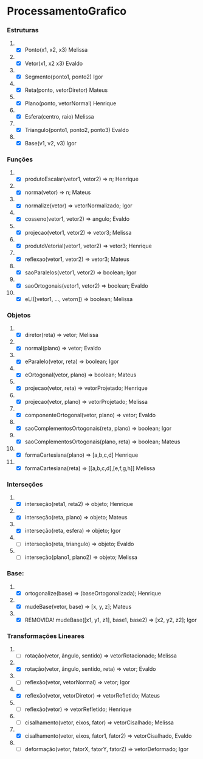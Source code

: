 # ProcessamentoGrafico

### Estruturas
  
  
1. - [x] Ponto(x1, x2, x3) Melissa 
2. - [x] Vetor(x1, x2 x3) Evaldo
3. - [x] Segmento(ponto1, ponto2) Igor
4. - [x] Reta(ponto, vetorDiretor) Mateus
5. - [x] Plano(ponto, vetorNormal) Henrique
6. - [x] Esfera(centro, raio) Melissa
7. - [x] Triangulo(ponto1, ponto2, ponto3) Evaldo
8. - [x] Base(v1, v2, v3)  Igor

### Funções

1. - [x] produtoEscalar(vetor1, vetor2) => n; Henrique
2. - [x] norma(vetor) => n; Mateus
3. - [x] normalize(vetor) => vetorNormalizado; Igor
4. - [x] cosseno(vetor1, vetor2) => angulo; Evaldo
5. - [x] projecao(vetor1, vetor2) => vetor3; Melissa
6. - [x] produtoVetorial(vetor1, vetor2) => vetor3; Henrique
7. - [x] reflexao(vetor1, vetor2) => vetor3; Mateus
8. - [x] saoParalelos(vetor1, vetor2) => boolean; Igor
7. - [x] saoOrtogonais(vetor1, vetor2) => boolean; Evaldo
8. - [x] eLI([vetor1, ..., vetorn]) => boolean; Melissa

### Objetos

1. - [x] diretor(reta) => vetor; Melissa
2. - [x] normal(plano) => vetor; Evaldo
3. - [x] eParalelo(vetor, reta) => boolean; Igor
4. - [x] eOrtogonal(vetor, plano) => boolean; Mateus
5. - [x] projecao(vetor, reta) => vetorProjetado; Henrique
6. - [x] projecao(vetor, plano) => vetorProjetado; Melissa
7. - [x] componenteOrtogonal(vetor, plano) => vetor; Evaldo
8. - [x] saoComplementosOrtogonais(reta, plano) => boolean; Igor
9. - [x] saoComplementosOrtogonais(plano, reta) => boolean; Mateus
10. - [x] formaCartesiana(plano) => [a,b,c,d]  Henrique
11. - [x] formaCartesiana(reta) => [[a,b,c,d],[e,f,g,h]]  Melissa

### Interseções

1. - [X] interseção(reta1, reta2) => objeto; Henrique
2. - [x] interseção(reta, plano) => objeto; Mateus
3. - [x] interseção(reta, esfera) => objeto; Igor
4. - [ ] interseção(reta, triangulo) => objeto; Evaldo
5. - [ ] interseção(plano1, plano2) => objeto; Melissa

### Base:

1. - [x] ortogonalize(base) => (baseOrtogonalizada); Henrique
2. - [x] mudeBase(vetor, base) => [x, y, z]; Mateus
3. - [x] REMOVIDA! mudeBase([x1, y1, z1], base1, base2) => [x2, y2, z2]; Igor

### Transformações Lineares

1. - [ ] rotação(vetor, ângulo, sentido) => vetorRotacionado; Melissa
2. - [x] rotação(vetor, ângulo, sentido, reta) => vetor; Evaldo
3. - [ ] reflexão(vetor, vetorNormal) => vetor;  Igor
4. - [x] reflexão(vetor, vetorDiretor) => vetorRefletido; Mateus
5. - [ ] reflexão(vetor) => vetorRefletido; Henrique
6. - [ ] cisalhamento(vetor, eixos, fator) => vetorCisalhado; Melissa
7. - [x] cisalhamento(vetor, eixos, fator1, fator2) => vetorCisalhado, Evaldo
8. - [ ] deformação(vetor, fatorX, fatorY, fatorZ) => vetorDeformado;  Igor
